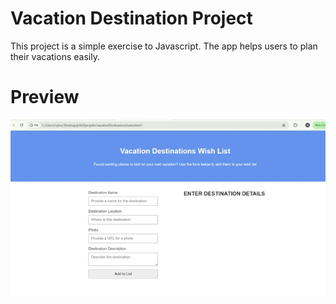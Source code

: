 # Vacation Destination Project
This project is a simple exercise to Javascript. The app helps users to plan their vacations easily.
# Preview
![](vacation.gif)
